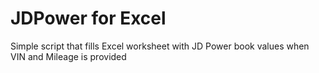 # JDPower for Excel
 Simple script that fills Excel worksheet with JD Power book values when VIN and Mileage is provided
